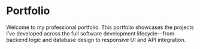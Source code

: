 # Portfolio
Welcome to my professional portfolio.  This portfolio showcases the projects I’ve developed across the full software development lifecycle—from backend logic and database design to responsive UI and API integration. 

